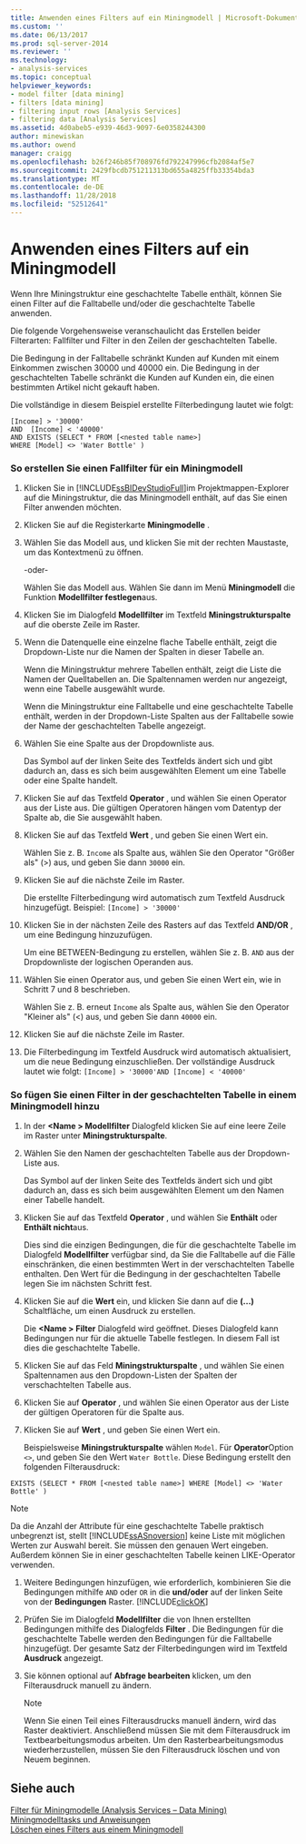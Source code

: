 ```yaml
---
title: Anwenden eines Filters auf ein Miningmodell | Microsoft-Dokumentation
ms.custom: ''
ms.date: 06/13/2017
ms.prod: sql-server-2014
ms.reviewer: ''
ms.technology:
- analysis-services
ms.topic: conceptual
helpviewer_keywords:
- model filter [data mining]
- filters [data mining]
- filtering input rows [Analysis Services]
- filtering data [Analysis Services]
ms.assetid: 4d0abeb5-e939-46d3-9097-6e0358244300
author: minewiskan
ms.author: owend
manager: craigg
ms.openlocfilehash: b26f246b85f708976fd792247996cfb2084af5e7
ms.sourcegitcommit: 2429fbcdb751211313bd655a4825ffb33354bda3
ms.translationtype: MT
ms.contentlocale: de-DE
ms.lasthandoff: 11/28/2018
ms.locfileid: "52512641"
---
```

# <a name="apply-a-filter-to-a-mining-model"></a>Anwenden eines Filters auf ein Miningmodell
  Wenn Ihre Miningstruktur eine geschachtelte Tabelle enthält, können Sie einen Filter auf die Falltabelle und/oder die geschachtelte Tabelle anwenden.  
  
 Die folgende Vorgehensweise veranschaulicht das Erstellen beider Filterarten: Fallfilter und Filter in den Zeilen der geschachtelten Tabelle.  
  
 Die Bedingung in der Falltabelle schränkt Kunden auf Kunden mit einem Einkommen zwischen 30000 und 40000 ein. Die Bedingung in der geschachtelten Tabelle schränkt die Kunden auf Kunden ein, die einen bestimmten Artikel nicht gekauft haben.  
  
 Die vollständige in diesem Beispiel erstellte Filterbedingung lautet wie folgt:  
  
```  
[Income] > '30000'   
AND  [Income] < '40000'   
AND EXISTS (SELECT * FROM [<nested table name>]   
WHERE [Model] <> 'Water Bottle' )   
```  
  
### <a name="to-create-a-case-filter-on-a-mining-model"></a>So erstellen Sie einen Fallfilter für ein Miningmodell  
  
1.  Klicken Sie in [!INCLUDE[ssBIDevStudioFull](../../includes/ssbidevstudiofull-md.md)]im Projektmappen-Explorer auf die Miningstruktur, die das Miningmodell enthält, auf das Sie einen Filter anwenden möchten.  
  
2.  Klicken Sie auf die Registerkarte **Miningmodelle** .  
  
3.  Wählen Sie das Modell aus, und klicken Sie mit der rechten Maustaste, um das Kontextmenü zu öffnen.  
  
     -oder-  
  
     Wählen Sie das Modell aus. Wählen Sie dann im Menü **Miningmodell** die Funktion **Modellfilter festlegen**aus.  
  
4.  Klicken Sie im Dialogfeld **Modellfilter** im Textfeld **Miningstrukturspalte** auf die oberste Zeile im Raster.  
  
5.  Wenn die Datenquelle eine einzelne flache Tabelle enthält, zeigt die Dropdown-Liste nur die Namen der Spalten in dieser Tabelle an.  
  
     Wenn die Miningstruktur mehrere Tabellen enthält, zeigt die Liste die Namen der Quelltabellen an. Die Spaltennamen werden nur angezeigt, wenn eine Tabelle ausgewählt wurde.  
  
     Wenn die Miningstruktur eine Falltabelle und eine geschachtelte Tabelle enthält, werden in der Dropdown-Liste Spalten aus der Falltabelle sowie der Name der geschachtelten Tabelle angezeigt.  
  
6.  Wählen Sie eine Spalte aus der Dropdownliste aus.  
  
     Das Symbol auf der linken Seite des Textfelds ändert sich und gibt dadurch an, dass es sich beim ausgewählten Element um eine Tabelle oder eine Spalte handelt.  
  
7.  Klicken Sie auf das Textfeld **Operator** , und wählen Sie einen Operator aus der Liste aus. Die gültigen Operatoren hängen vom Datentyp der Spalte ab, die Sie ausgewählt haben.  
  
8.  Klicken Sie auf das Textfeld **Wert** , und geben Sie einen Wert ein.  
  
     Wählen Sie z. B. `Income` als Spalte aus, wählen Sie den Operator "Größer als" (>) aus, und geben Sie dann `30000` ein.  
  
9. Klicken Sie auf die nächste Zeile im Raster.  
  
     Die erstellte Filterbedingung wird automatisch zum Textfeld Ausdruck hinzugefügt. Beispiel: `[Income] > '30000'`  
  
10. Klicken Sie in der nächsten Zeile des Rasters auf das Textfeld **AND/OR** , um eine Bedingung hinzuzufügen.  
  
     Um eine BETWEEN-Bedingung zu erstellen, wählen Sie z. B. `AND` aus der Dropdownliste der logischen Operanden aus.  
  
11. Wählen Sie einen Operator aus, und geben Sie einen Wert ein, wie in Schritt 7 und 8 beschrieben.  
  
     Wählen Sie z. B. erneut `Income` als Spalte aus, wählen Sie den Operator "Kleiner als" (<) aus, und geben Sie dann `40000` ein.  
  
12. Klicken Sie auf die nächste Zeile im Raster.  
  
13. Die Filterbedingung im Textfeld Ausdruck wird automatisch aktualisiert, um die neue Bedingung einzuschließen. Der vollständige Ausdruck lautet wie folgt: `[Income] > '30000'AND [Income] < '40000'`  
  
### <a name="to-add-a-filter-on-the-nested-table-in-a-mining-model"></a>So fügen Sie einen Filter in der geschachtelten Tabelle in einem Miningmodell hinzu  
  
1.  In der  **\<Name > Modellfilter** Dialogfeld klicken Sie auf eine leere Zeile im Raster unter **Miningstrukturspalte**.  
  
2.  Wählen Sie den Namen der geschachtelten Tabelle aus der Dropdown-Liste aus.  
  
     Das Symbol auf der linken Seite des Textfelds ändert sich und gibt dadurch an, dass es sich beim ausgewählten Element um den Namen einer Tabelle handelt.  
  
3.  Klicken Sie auf das Textfeld **Operator** , und wählen Sie **Enthält** oder **Enthält nicht**aus.  
  
     Dies sind die einzigen Bedingungen, die für die geschachtelte Tabelle im Dialogfeld **Modellfilter** verfügbar sind, da Sie die Falltabelle auf die Fälle einschränken, die einen bestimmten Wert in der verschachtelten Tabelle enthalten. Den Wert für die Bedingung in der geschachtelten Tabelle legen Sie im nächsten Schritt fest.  
  
4.  Klicken Sie auf die **Wert** ein, und klicken Sie dann auf die **(...)**  Schaltfläche, um einen Ausdruck zu erstellen.  
  
     Die  **\<Name > Filter** Dialogfeld wird geöffnet. Dieses Dialogfeld kann Bedingungen nur für die aktuelle Tabelle festlegen. In diesem Fall ist dies die geschachtelte Tabelle.  
  
5.  Klicken Sie auf das Feld **Miningstrukturspalte** , und wählen Sie einen Spaltennamen aus den Dropdown-Listen der Spalten der verschachtelten Tabelle aus.  
  
6.  Klicken Sie auf **Operator** , und wählen Sie einen Operator aus der Liste der gültigen Operatoren für die Spalte aus.  
  
7.  Klicken Sie auf **Wert** , und geben Sie einen Wert ein.  
  
     Beispielsweise **Miningstrukturspalte** wählen `Model`. Für **Operator**Option `<>`, und geben Sie den Wert `Water Bottle`. Diese Bedingung erstellt den folgenden Filterausdruck:  
  
```  
EXISTS (SELECT * FROM [<nested table name>] WHERE [Model] <> 'Water Bottle' )   
```  
  
> [!NOTE]  
>  Da die Anzahl der Attribute für eine geschachtelte Tabelle praktisch unbegrenzt ist, stellt [!INCLUDE[ssASnoversion](../../includes/ssasnoversion-md.md)] keine Liste mit möglichen Werten zur Auswahl bereit. Sie müssen den genauen Wert eingeben. Außerdem können Sie in einer geschachtelten Tabelle keinen LIKE-Operator verwenden.  
  
1.  Weitere Bedingungen hinzufügen, wie erforderlich, kombinieren Sie die Bedingungen mithilfe `AND` oder `OR` in die **und/oder** auf der linken Seite von der **Bedingungen** Raster. [!INCLUDE[clickOK](../../includes/clickok-md.md)]  
  
2.  Prüfen Sie im Dialogfeld **Modellfilter** die von Ihnen erstellten Bedingungen mithilfe des Dialogfelds **Filter** . Die Bedingungen für die geschachtelte Tabelle werden den Bedingungen für die Falltabelle hinzugefügt. Der gesamte Satz der Filterbedingungen wird im Textfeld **Ausdruck** angezeigt.  
  
3.  Sie können optional auf **Abfrage bearbeiten** klicken, um den Filterausdruck manuell zu ändern.  
  
    > [!NOTE]  
    >  Wenn Sie einen Teil eines Filterausdrucks manuell ändern, wird das Raster deaktiviert. Anschließend müssen Sie mit dem Filterausdruck im Textbearbeitungsmodus arbeiten. Um den Rasterbearbeitungsmodus wiederherzustellen, müssen Sie den Filterausdruck löschen und von Neuem beginnen.  
  
  
## <a name="see-also"></a>Siehe auch  
 [Filter für Miningmodelle &#40;Analysis Services – Data Mining&#41;](mining-models-analysis-services-data-mining.md)   
 [Miningmodelltasks und Anweisungen](mining-model-tasks-and-how-tos.md)   
 [Löschen eines Filters aus einem Miningmodell](delete-a-filter-from-a-mining-model.md)  
  
  
